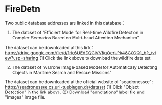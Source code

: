 # FireDetn
Two public database addresses are linked in this database：

1. The dataset of "Efficient Model for Real-time Wildfire Detection in Complex Scenarios Based on Multi-head Attention Mechanism"

The dataset can be downloaded at this link：https://drive.google.com/file/d/1rlc6UEdDQCiVVBqOerUPk48C0OQ1_bR_/view?usp=sharing
  (1) Click the link above to download the wildfire data set


2. The dataset of "A Drone Image-based Model for Automatically Detecting Objects in Maritime Search and Rescue Missions"

The dataset can be downloaded at the official website of "seadronessee": https://seadronessee.cs.uni-tuebingen.de/dataset
  (1) Click "Object Detection" in the link above.
  (2) Download "annotations" label file and "images" image file.
  

